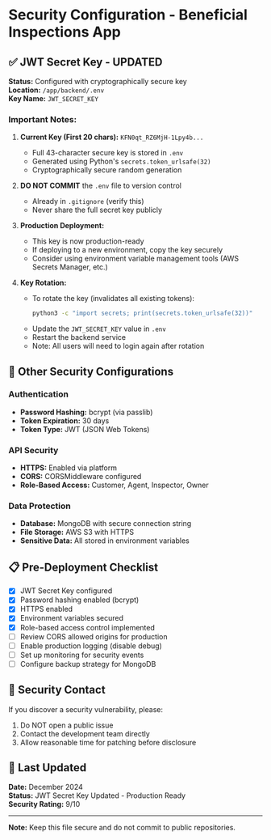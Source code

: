 # Security Configuration - Beneficial Inspections App

## ✅ JWT Secret Key - UPDATED

**Status:** Configured with cryptographically secure key  
**Location:** `/app/backend/.env`  
**Key Name:** `JWT_SECRET_KEY`

### Important Notes:

1. **Current Key (First 20 chars):** `KFN0qt_RZ6MjH-1Lpy4b...`
   - Full 43-character secure key is stored in `.env`
   - Generated using Python's `secrets.token_urlsafe(32)`
   - Cryptographically secure random generation

2. **DO NOT COMMIT** the `.env` file to version control
   - Already in `.gitignore` (verify this)
   - Never share the full secret key publicly

3. **Production Deployment:**
   - This key is now production-ready
   - If deploying to a new environment, copy the key securely
   - Consider using environment variable management tools (AWS Secrets Manager, etc.)

4. **Key Rotation:**
   - To rotate the key (invalidates all existing tokens):
     ```bash
     python3 -c "import secrets; print(secrets.token_urlsafe(32))"
     ```
   - Update the `JWT_SECRET_KEY` value in `.env`
   - Restart the backend service
   - Note: All users will need to login again after rotation

## 🔐 Other Security Configurations

### Authentication
- **Password Hashing:** bcrypt (via passlib)
- **Token Expiration:** 30 days
- **Token Type:** JWT (JSON Web Tokens)

### API Security
- **HTTPS:** Enabled via platform
- **CORS:** CORSMiddleware configured
- **Role-Based Access:** Customer, Agent, Inspector, Owner

### Data Protection
- **Database:** MongoDB with secure connection string
- **File Storage:** AWS S3 with HTTPS
- **Sensitive Data:** All stored in environment variables

## 📋 Pre-Deployment Checklist

- [x] JWT Secret Key configured
- [x] Password hashing enabled (bcrypt)
- [x] HTTPS enabled
- [x] Environment variables secured
- [x] Role-based access control implemented
- [ ] Review CORS allowed origins for production
- [ ] Enable production logging (disable debug)
- [ ] Set up monitoring for security events
- [ ] Configure backup strategy for MongoDB

## 🚨 Security Contact

If you discover a security vulnerability, please:
1. Do NOT open a public issue
2. Contact the development team directly
3. Allow reasonable time for patching before disclosure

## 📝 Last Updated

**Date:** December 2024  
**Status:** JWT Secret Key Updated - Production Ready  
**Security Rating:** 9/10

---

**Note:** Keep this file secure and do not commit to public repositories.
